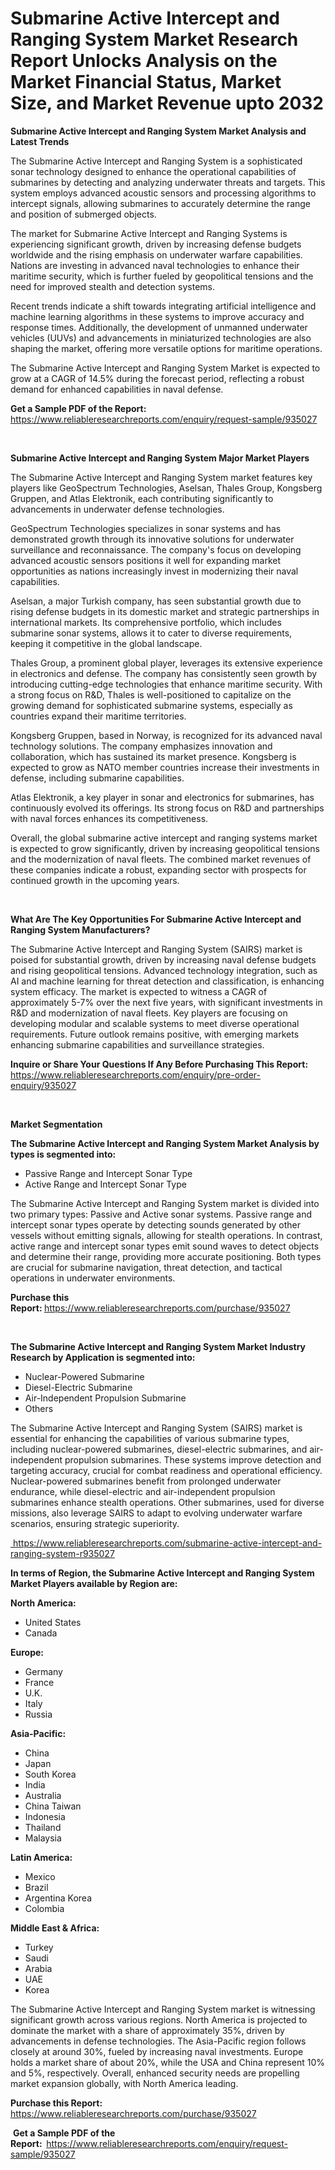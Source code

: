 <p><h1>Submarine Active Intercept and Ranging System Market Research Report Unlocks Analysis on the Market Financial Status, Market Size, and Market Revenue upto 2032</h1></p><p><strong>Submarine Active Intercept and Ranging System Market Analysis and Latest Trends</strong></p>
<p><p>The Submarine Active Intercept and Ranging System is a sophisticated sonar technology designed to enhance the operational capabilities of submarines by detecting and analyzing underwater threats and targets. This system employs advanced acoustic sensors and processing algorithms to intercept signals, allowing submarines to accurately determine the range and position of submerged objects. </p><p>The market for Submarine Active Intercept and Ranging Systems is experiencing significant growth, driven by increasing defense budgets worldwide and the rising emphasis on underwater warfare capabilities. Nations are investing in advanced naval technologies to enhance their maritime security, which is further fueled by geopolitical tensions and the need for improved stealth and detection systems.</p><p>Recent trends indicate a shift towards integrating artificial intelligence and machine learning algorithms in these systems to improve accuracy and response times. Additionally, the development of unmanned underwater vehicles (UUVs) and advancements in miniaturized technologies are also shaping the market, offering more versatile options for maritime operations. </p><p>The Submarine Active Intercept and Ranging System Market is expected to grow at a CAGR of 14.5% during the forecast period, reflecting a robust demand for enhanced capabilities in naval defense.</p></p>
<p><strong>Get a Sample PDF of the Report:&nbsp;</strong> <a href="https://www.reliableresearchreports.com/enquiry/request-sample/935027?utm_campaign=3527&utm_medium=2&utm_source=Github&utm_content=ia&utm_term=18042025&utm_id=submarine-active-intercept-and-ranging-system">https://www.reliableresearchreports.com/enquiry/request-sample/935027</a></p>
<p>&nbsp;</p>
<p><strong>Submarine Active Intercept and Ranging System Major Market Players</strong></p>
<p><p>The Submarine Active Intercept and Ranging System market features key players like GeoSpectrum Technologies, Aselsan, Thales Group, Kongsberg Gruppen, and Atlas Elektronik, each contributing significantly to advancements in underwater defense technologies.</p><p>GeoSpectrum Technologies specializes in sonar systems and has demonstrated growth through its innovative solutions for underwater surveillance and reconnaissance. The company's focus on developing advanced acoustic sensors positions it well for expanding market opportunities as nations increasingly invest in modernizing their naval capabilities.</p><p>Aselsan, a major Turkish company, has seen substantial growth due to rising defense budgets in its domestic market and strategic partnerships in international markets. Its comprehensive portfolio, which includes submarine sonar systems, allows it to cater to diverse requirements, keeping it competitive in the global landscape.</p><p>Thales Group, a prominent global player, leverages its extensive experience in electronics and defense. The company has consistently seen growth by introducing cutting-edge technologies that enhance maritime security. With a strong focus on R&D, Thales is well-positioned to capitalize on the growing demand for sophisticated submarine systems, especially as countries expand their maritime territories.</p><p>Kongsberg Gruppen, based in Norway, is recognized for its advanced naval technology solutions. The company emphasizes innovation and collaboration, which has sustained its market presence. Kongsberg is expected to grow as NATO member countries increase their investments in defense, including submarine capabilities.</p><p>Atlas Elektronik, a key player in sonar and electronics for submarines, has continuously evolved its offerings. Its strong focus on R&D and partnerships with naval forces enhances its competitiveness.</p><p>Overall, the global submarine active intercept and ranging systems market is expected to grow significantly, driven by increasing geopolitical tensions and the modernization of naval fleets. The combined market revenues of these companies indicate a robust, expanding sector with prospects for continued growth in the upcoming years.</p></p>
<p>&nbsp;</p>
<p><strong>What Are The Key Opportunities For Submarine Active Intercept and Ranging System Manufacturers?</strong></p>
<p><p>The Submarine Active Intercept and Ranging System (SAIRS) market is poised for substantial growth, driven by increasing naval defense budgets and rising geopolitical tensions. Advanced technology integration, such as AI and machine learning for threat detection and classification, is enhancing system efficacy. The market is expected to witness a CAGR of approximately 5-7% over the next five years, with significant investments in R&D and modernization of naval fleets. Key players are focusing on developing modular and scalable systems to meet diverse operational requirements. Future outlook remains positive, with emerging markets enhancing submarine capabilities and surveillance strategies.</p></p>
<p><strong>Inquire or Share Your Questions If Any Before Purchasing This Report:</strong> <a href="https://www.reliableresearchreports.com/enquiry/pre-order-enquiry/935027?utm_campaign=3527&utm_medium=2&utm_source=Github&utm_content=ia&utm_term=18042025&utm_id=submarine-active-intercept-and-ranging-system">https://www.reliableresearchreports.com/enquiry/pre-order-enquiry/935027</a></p>
<p>&nbsp;</p>
<p><strong>Market Segmentation</strong></p>
<p><strong>The Submarine Active Intercept and Ranging System Market Analysis by types is segmented into:</strong></p>
<p><ul><li>Passive Range and Intercept Sonar Type</li><li>Active Range and Intercept Sonar Type</li></ul></p>
<p><p>The Submarine Active Intercept and Ranging System market is divided into two primary types: Passive and Active sonar systems. Passive range and intercept sonar types operate by detecting sounds generated by other vessels without emitting signals, allowing for stealth operations. In contrast, active range and intercept sonar types emit sound waves to detect objects and determine their range, providing more accurate positioning. Both types are crucial for submarine navigation, threat detection, and tactical operations in underwater environments.</p></p>
<p><strong>Purchase this Report:&nbsp;</strong><a href="https://www.reliableresearchreports.com/purchase/935027?utm_campaign=3527&utm_medium=2&utm_source=Github&utm_content=ia&utm_term=18042025&utm_id=submarine-active-intercept-and-ranging-system">https://www.reliableresearchreports.com/purchase/935027</a></p>
<p>&nbsp;</p>
<p><strong>The Submarine Active Intercept and Ranging System Market Industry Research by Application is segmented into:</strong></p>
<p><ul><li>Nuclear-Powered Submarine</li><li>Diesel-Electric Submarine</li><li>Air-Independent Propulsion Submarine</li><li>Others</li></ul></p>
<p><p>The Submarine Active Intercept and Ranging System (SAIRS) market is essential for enhancing the capabilities of various submarine types, including nuclear-powered submarines, diesel-electric submarines, and air-independent propulsion submarines. These systems improve detection and targeting accuracy, crucial for combat readiness and operational efficiency. Nuclear-powered submarines benefit from prolonged underwater endurance, while diesel-electric and air-independent propulsion submarines enhance stealth operations. Other submarines, used for diverse missions, also leverage SAIRS to adapt to evolving underwater warfare scenarios, ensuring strategic superiority.</p></p>
<p><a href="https://www.reliableresearchreports.com/submarine-active-intercept-and-ranging-system-r935027?utm_campaign=3527&utm_medium=2&utm_source=Github&utm_content=ia&utm_term=18042025&utm_id=submarine-active-intercept-and-ranging-system">&nbsp;https://www.reliableresearchreports.com/submarine-active-intercept-and-ranging-system-r935027</a></p>
<p><strong>In terms of Region, the Submarine Active Intercept and Ranging System Market Players available by Region are:</strong></p>
<p>
    <p> <strong> North America: </strong>
        <ul>
            <li>United States</li>
            <li>Canada</li>
        </ul>
        </p> 
    <p> <strong> Europe: </strong>
        <ul>
            <li>Germany</li>
            <li>France</li>
            <li>U.K.</li>
            <li>Italy</li>
            <li>Russia</li>
        </ul>
        </p> 
    <p> <strong> Asia-Pacific: </strong>
        <ul>
            <li>China</li>
            <li>Japan</li>
            <li>South Korea</li>
            <li>India</li>
            <li>Australia</li>
            <li>China Taiwan</li>
            <li>Indonesia</li>
            <li>Thailand</li>
            <li>Malaysia</li>
        </ul>
        </p> 
    <p> <strong> Latin America: </strong>
        <ul>
            <li>Mexico</li>
            <li>Brazil</li>
            <li>Argentina Korea</li>
            <li>Colombia</li>
        </ul>
        </p> 
    <p> <strong> Middle East & Africa: </strong>
        <ul>
            <li>Turkey</li>
            <li>Saudi</li>
            <li>Arabia</li>
            <li>UAE</li>
            <li>Korea</li>
        </ul>
    </p>
    </p>
<p><p>The Submarine Active Intercept and Ranging System market is witnessing significant growth across various regions. North America is projected to dominate the market with a share of approximately 35%, driven by advancements in defense technologies. The Asia-Pacific region follows closely at around 30%, fueled by increasing naval investments. Europe holds a market share of about 20%, while the USA and China represent 10% and 5%, respectively. Overall, enhanced security needs are propelling market expansion globally, with North America leading.</p></p>
<p><strong>Purchase this Report: </strong><a href="https://www.reliableresearchreports.com/purchase/935027?utm_campaign=3527&utm_medium=2&utm_source=Github&utm_content=ia&utm_term=18042025&utm_id=submarine-active-intercept-and-ranging-system">https://www.reliableresearchreports.com/purchase/935027</a></p>
<p>&nbsp;<strong>Get a Sample PDF of the Report:&nbsp;&nbsp;</strong><a href="https://www.reliableresearchreports.com/enquiry/request-sample/935027?utm_campaign=3527&utm_medium=2&utm_source=Github&utm_content=ia&utm_term=18042025&utm_id=submarine-active-intercept-and-ranging-system">https://www.reliableresearchreports.com/enquiry/request-sample/935027</a></p>
<p><strong></strong></p>
<p><p></p><p></p><p></p></p>
